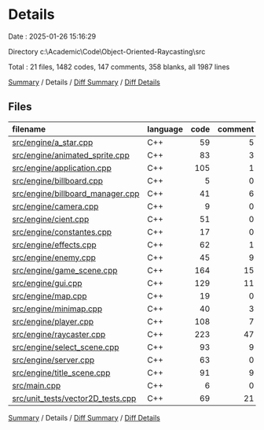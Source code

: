 # Details

Date : 2025-01-26 15:16:29

Directory c:\\Academic\\Code\\Object-Oriented-Raycasting\\src

Total : 21 files,  1482 codes, 147 comments, 358 blanks, all 1987 lines

[Summary](results.md) / Details / [Diff Summary](diff.md) / [Diff Details](diff-details.md)

## Files
| filename | language | code | comment | blank | total |
| :--- | :--- | ---: | ---: | ---: | ---: |
| [src/engine/a\_star.cpp](/src/engine/a_star.cpp) | C++ | 59 | 5 | 16 | 80 |
| [src/engine/animated\_sprite.cpp](/src/engine/animated_sprite.cpp) | C++ | 83 | 3 | 20 | 106 |
| [src/engine/application.cpp](/src/engine/application.cpp) | C++ | 105 | 1 | 27 | 133 |
| [src/engine/billboard.cpp](/src/engine/billboard.cpp) | C++ | 5 | 0 | 2 | 7 |
| [src/engine/billboard\_manager.cpp](/src/engine/billboard_manager.cpp) | C++ | 41 | 6 | 14 | 61 |
| [src/engine/camera.cpp](/src/engine/camera.cpp) | C++ | 9 | 0 | 6 | 15 |
| [src/engine/cient.cpp](/src/engine/cient.cpp) | C++ | 51 | 0 | 14 | 65 |
| [src/engine/constantes.cpp](/src/engine/constantes.cpp) | C++ | 17 | 0 | 4 | 21 |
| [src/engine/effects.cpp](/src/engine/effects.cpp) | C++ | 62 | 1 | 14 | 77 |
| [src/engine/enemy.cpp](/src/engine/enemy.cpp) | C++ | 45 | 9 | 14 | 68 |
| [src/engine/game\_scene.cpp](/src/engine/game_scene.cpp) | C++ | 164 | 15 | 40 | 219 |
| [src/engine/gui.cpp](/src/engine/gui.cpp) | C++ | 129 | 11 | 22 | 162 |
| [src/engine/map.cpp](/src/engine/map.cpp) | C++ | 19 | 0 | 2 | 21 |
| [src/engine/minimap.cpp](/src/engine/minimap.cpp) | C++ | 40 | 3 | 5 | 48 |
| [src/engine/player.cpp](/src/engine/player.cpp) | C++ | 108 | 7 | 20 | 135 |
| [src/engine/raycaster.cpp](/src/engine/raycaster.cpp) | C++ | 223 | 47 | 64 | 334 |
| [src/engine/select\_scene.cpp](/src/engine/select_scene.cpp) | C++ | 93 | 9 | 22 | 124 |
| [src/engine/server.cpp](/src/engine/server.cpp) | C++ | 63 | 0 | 16 | 79 |
| [src/engine/title\_scene.cpp](/src/engine/title_scene.cpp) | C++ | 91 | 9 | 20 | 120 |
| [src/main.cpp](/src/main.cpp) | C++ | 6 | 0 | 3 | 9 |
| [src/unit\_tests/vector2D\_tests.cpp](/src/unit_tests/vector2D_tests.cpp) | C++ | 69 | 21 | 13 | 103 |

[Summary](results.md) / Details / [Diff Summary](diff.md) / [Diff Details](diff-details.md)